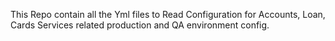 This Repo contain all the Yml files  to Read Configuration for Accounts, Loan, Cards Services related  production and QA environment config.
